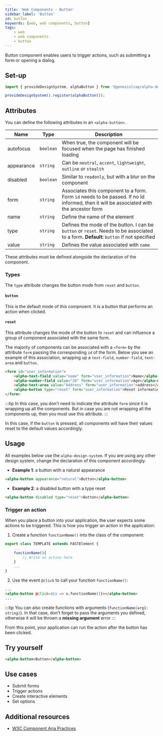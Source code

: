 ```yaml
---
title: 'Web Components - Button'
sidebar_label: 'Button'
id: button
keywords: [web, web components, button]
tags:
    - web
    - web components
    - button
---
```


<div class="button-examples">

Button component enables users to trigger actions, such as submitting a form or opening a dialog.

## Set-up

```ts
import { provideDesignSystem, alphaButton } from '@genesislcap/alpha-design-system';

provideDesignSystem().register(alphaButton());
```
## Attributes

You can define the following attributes in an `<alpha-button>`.

| Name       | Type      | Description                                                                                                                             |
|------------|-----------|-----------------------------------------------------------------------------------------------------------------------------------------|
| autofocus  | `boolean` | When true, the component will be focused when the page has finished loading                                                             |
| appearance | `string`  | Can be `neutral`, `accent`, `lightweight`, `outline` or `stealth`                                                                       |
| disabled   | `boolean` | Similar to `readonly`, but with a blur on the component                                                                                 |
| form       | `string`  | Associates this component to a form. Form `id` needs to be passed. If no Id informed, then it will be associated with the ancestor form |
| name       | `string`  | Define the name of the element                                                                                                          |
| type       | `string`  | Defines the mode of the button. I can be `button` or `reset`. Needs to be associated to a form. **Default:** `button` if not specified  | 
| value      | `string`  | Defines the value associated  with `name`                                                                                               | 

These attributes must be defined alongside the declaration of the component.

### Types

The `type` attribute changes the button mode from `reset` and `button`. 

#### `button`

This is the default mode of this compnoent. It is a button that performs an action when clicked. 

#### `reset`

This attribute changes the mode of the button to `reset` and can influence a group of component associated with the same form.

The majority of components can be associated with a `<form>` by the attribute `form` passing the corresponding `id` of the form.
Below you see an example of this association, wrapping up a `text-field`, `number-field`, `text-area` and `button`.
```html title="Form example"
<form id="user_information">
    <alpha-text-field value="name" form="user_information">Name</alpha-text-field>
    <alpha-number-field value="20" form="user_information">Age</alpha-number-field>
    <alpha-text-area value="Address" form="user_information">address</alpha-text-area>
    <alpha-button type="reset" form="user_information">Reset informations</alpha-button>
</form>
```

:::tip
In this case, you don't need to indicate the attribute `form` since it is wrapping up all the components. But in case you are not wrapping
all the components up, then you must use this attribute.
:::

In this case, if the `button` is pressed, all components will have their values reset to the default values accordingly.

## Usage

All examples below use the `alpha-design-system`. If you are using any other design system, change the declaration
of this component accordingly.

- **Example 1**: a button with a natural appearance
```html title="Example 1"
<alpha-button appearance="natural">Button</alpha-button>
```
- **Example 2**: a disabled button with a type reset
```html title="Example 2"
<alpha-button disabled type="reset">Button</alpha-button>
```

### Trigger an action
When you place a button into your application, the user expects some actions to be triggered. This is how you trigger an action in the application:

1. Create a function `functionName()` into the class of the component:

```js {1,5}
export class TEMPLATE extends FASTElement {
    ...
    functionName(){
        // Write an action here
    }
    ...
}
```

2. Use the event `@click` to call your function `functionName()`:

```html tile="Example 4" {1,4}
...
<alpha-button @click=${x => x.functionName()}></alpha-button>
... 
```
:::tip
You can also create functions with arguments (`functionName(arg1: string)`). In that case, don't forget to pass the arguments you defined,
otherwise it will be thrown a **missing argument** error
:::

From this point, your application can run the action after the button has been clicked.

## Try yourself

```html title="try yourself" live
<alpha-button>Button</alpha-button>
```

## Use cases

- Submit forms
- Trigger actions
- Create interactive elements
- Set options

## Additional resources

- [W3C Component Aria Practices](https://w3c.github.io/aria-practices/#button)

</div>
